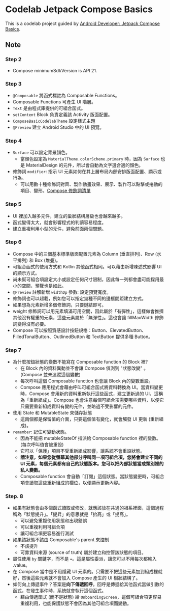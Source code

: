 # Codelab Jetpack Compose Basics

This is a codelab project guided by [Android Developer: Jetpack Compose Basics](https://developer.android.com/codelabs/jetpack-compose-basics?hl=zh-tw).

## Note

### Step 2

- Compose minimumSdkVersion is API 21.

### Step 3

- `@Composable` 將函式標註為 Composable Functions。
- Composable Functions 可產生 UI 階層。
- `Text` 是由程式庫提供的可組合函式。
- `setContent` Block 負責定義該 Activity 版面配置。
- `ComposeBasicCodelabTheme` 設定樣式主題
- `@Preview` 建立 Android Studio 中的 UI 預覽。

### Step 4

- `Surface` 可以設定背景顏色。
  - 當顏色設定為 `MaterialTheme.colorScheme.primary` 時，因為 `Surface` 也是 MaterialDesign 的元件，所以會自動為文字選合適的顏色。
- 修飾詞 `modifier`: 指示 UI 元素如何在其上層布局內部安排版面配置、顯示或行為。
  - 可以用數十種修飾詞對齊、製作動畫效果、展示、製作可以點擊或捲動的項目、變形。[Compose 修飾詞清單](https://developer.android.com/jetpack/compose/modifiers-list?hl=zh-tw)

### Step 5

- UI 裡加入越多元件，建立的巢狀結構層級也會越來越多。
- 函式變得太大，就會影響程式的判讀容易程度。
- 建立重複利用小型的元件，避免前面兩個問題。

### Step 6

- Compose 中的三個基本標準版面配置元素為 Column (垂直排列)、Row (水平排列) 和 Box (堆疊)。
- 可組合函式的使用方式和 Kotlin 其他函式相同。可以藉由新增陳述式影響 UI 的顯示方式。
- 尚未幫可組合項設定大小或設定任何尺寸限制，因此每一列都會盡可能採用最小的空間，預覽也是如此。 
- `@Preview` 註解新增 `widthDp` 參數: 設定預覽寬度。
- 修飾詞也可以超載，例如您可以指定幾種不同的邊框間距建立方式。
- 如果想為元素新增多個修飾詞，只要鏈結即可。
- weight 修飾詞可以用元素填滿可用空間，因此屬於「有彈性」，這樣做會推擠其他沒有權重的元素，這些元素屬於「無彈性」。這也會讓 fillMaxWidth 修飾詞變得沒有必要。
- Compose 可以按照質感設計按鈕規格：Button、ElevatedButton、FilledTonalButton、OutlinedButton 和 TextButton 提供多種 Button。

### Step 7

- 為什麼按鈕狀態的變數不能寫在 Composable function 的 Block 裡?
  - 在 Block 內的資料異動並不會讓 Compose 偵測到 "狀態改變" 。(Compose 並未追蹤這個變數)
  - 每次呼叫這個 Composable function 也會讓 Block 內的變數重設。
  - Compose 應用程式會藉由呼叫可組合函式將資料轉換為 UI。當資料變更時，Compose 會用新的資料重新執行這些函式，建立更新過的 UI，這稱為「重新組成」。Compose 也會注意每個可組合項需要哪些資料，以便它只需要重新組成資料有變的元件，並略過不受影響的元件。
- 使用 State 和 MutableState 來儲存狀態
  - 這兩個都是保留值的介面，只要這個值有變化，就會觸發 UI 更新 (重新組成)。
- `remember`: 記住可變動狀態。
    - 因為不能把 mutableStateOf 指派給 Composable function 裡的變數。(每次呼叫值會被重設)
    - 它可以「保護」項目不受重新組成影響，讓系統不會重設狀態。
    - **請注意，如果您從螢幕其他部分呼叫同一項可組合項，您將會建立不同的 UI 元素，每個元素都有自己的狀態版本。您可以把內部狀態當成類別裡的私人變數。**
    - Composable function 會自動「訂閱」這個狀態。當狀態變更時，可組合項會讀取這些重新組成的欄位，以便顯示更新內容。

### Step. 8

- 如果有狀態會由多個函式讀取或修改，就應該放在共通的祖系裡面，這個過程稱為「狀態提升」。「提昇」的意思就是「抬高」或「提高」。
  - 可以避免重複使用狀態和出現錯誤
  - 可以重複利用可組合項
  - 讓可組合項更容易進行測試
- 如果該狀態不該由 Composable's parent 來控制
  - 不該提升
  - 可靠資料來源 (source of truth) 屬於建立和控管該狀態的項目。
- 屬性使用 `by` 關鍵字，而不是 `=`。這是屬性委派，讓您可以不用每次都輸入 .value。
- 在 Compose 當中是不用隱藏 UI 元素的。只需要不把這些元素加到組成裡就好，然後這些元素就不會加入 Compose 產生的 UI 樹狀結構了。
- 如何向上傳遞事件？答案是**向下傳遞回呼**。回呼是傳遞給其他函式當做引數的函式，在發生事件時，系統就會執行這個函式。
  - 藉由傳遞函式 (而不是狀態) 給 `OnboardingScreen`，這個可組合項更容易重複利用，也能保護狀態不會因為其他可組合項而變動。